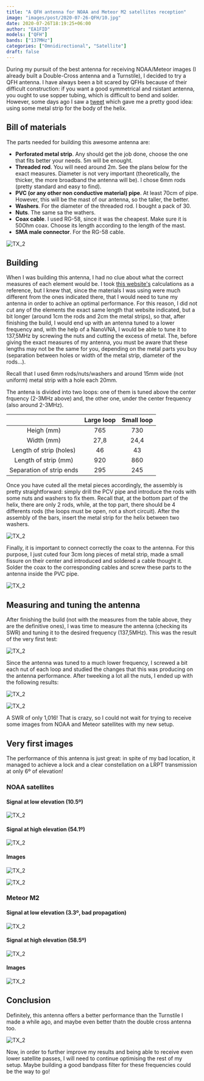 ```yaml
---
title: "A QFH antenna for NOAA and Meteor M2 satellites reception"
image: "images/post/2020-07-26-QFH/10.jpg"
date: 2020-07-26T18:19:25+06:00
author: "EA1FID"
models: ["QFH"]
bands: ["137MHz"]
categories: ["Omnidirectional", "Satellite"]
draft: false
---
```



During my pursuit of the best antenna for receiving NOAA/Meteor images (I already built a Double-Cross antenna and a Turnstile), I decided to try a QFH antenna. I have always been a bit scared by QFHs because of their difficult construction: if you want a good symmetrical and rsistant antenna, you ought to use sopper tubing, which is difficult to bend and solder. However, some days ago I saw a [tweet](https://twitter.com/EA3AGBJavier/status/1282431932937248769) which gave me a pretty good idea: using some metal strip for the body of the helix.


## Bill of materials

The parts needed for building this awesome antenna are:

  - **Perforated metal strip**. Any should get the job done, choose the one that fits better your needs. 5m will be enought.
  - **Threaded rod**. You will need around 2m. See the plans below for the exact measures. Diameter is not very important (theoretically, the thicker, the more broadband the antenna will be). I chose 6mm rods (pretty standard and easy to find).
  - **PVC (or any other non conductive material) pipe**. At least 70cm of pipe. However, this will be the mast of our antenna, so the taller, the better.
  - **Washers**. For the diameter of the threaded rod. I bought a pack of 30.
  - **Nuts**. The same sa the wathers.
  - **Coax cable**. I used RG-58, since it was the cheapest. Make sure it is 50Ohm coax. Choose its length according to the length of the mast.
  - **SMA male connector**. For the RG-58 cable.
  
![TX_2](../../images/post/2020-07-26-QFH/14.jpg)
  
## Building

When I was building this antenna, I had no clue about what the correct measures of each element would be. I took [this website's](http://jcoppens.com/ant/qfh/calc.en.php) calculations as a reference, but I knew that, since the materials I was using were much different from the ones indicated there, that I would need to tune my antenna in order to achive an optimal performance. For this reason, I did not cut any of the elements the exact same length that website indicated, but a bit longer (around 1cm the rods and 2cm the metal strips), so that, after finishing the build, I would end up with an antenna tuned to a lower frequency and, with the help of a NanoVNA, I would be able to tune it to 137,5MHz by screwing the nuts and cutting the excess of metal. The, before giving the exact measures of my antenna, you must be aware that these lengths may not be the same for you, depending on the metal parts you buy (separation between holes or width of the metal strip, diameter of the rods...). 

Recall that I used 6mm rods/nuts/washers and around 15mm wide (not uniform) metal strip with a hole each 20mm.

The antena is divided into two loops: one of them is tuned above the center frquency (2-3MHz above) and, the other one, under the center frequency (also around 2-3MHz).

|                         | Large loop | Small loop |
|:-----------------------:|:--------:|:----------:|
|        Heigh (mm)       |    765   |     730    |
|        Width (mm)       |   27,8   |    24,4    |
| Length of strip (holes) |    46    |     43     |
|   Length of strip (mm)  |    920   |     860    |
| Separation of strip ends|    295   |     245    |

Once you have cuted all the metal pieces accordingly, the assembly is pretty straightforward: simply drill the PCV pipe and introduce the rods with some nuts and washers to fix them. Recall that, at the bottom part of the helix, there are only 2 rods, while, at the top part, there should be 4 differents rods (the loops must be open, not a short circuit). After the assembly of the bars, insert the metal strip for the helix between two washers.

![TX_2](../../images/post/2020-07-26-QFH/12.jpg)

Finally, it is important to connect correctly the coax to the antenna. For this purpose, I just cuted four 3cm long pieces of metal strip, made a small fissure on their center and introduced and soldered a cable thought it. Solder the coax to the corresponding cables and screw these parts to the antenna inside the PVC pipe.

![TX_2](../../images/post/2020-07-26-QFH/13.jpg)

## Measuring and tuning the antenna

After finishing the build (not with the measures from the table above, they are the definitive ones), I was time to measure the antenna (checking its SWR) and tuning it to the desired frequency (137,5MHz). This was the result of the very first test:

![TX_2](../../images/post/2020-07-26-QFH/1.jpg)

Since the antenna was tuned to a much lower frequency, I screwed a bit each nut of each loop and studied the changes that this was producing on the antenna performance. After tweeking a lot all the nuts, I ended up with the following results:

![TX_2](../../images/post/2020-07-26-QFH/2.jpg)

![TX_2](../../images/post/2020-07-26-QFH/3.jpg)

A SWR of only 1,016! That is crazy, so I could not wait for trying to receive some images from NOAA and Meteor satellites with my new setup.

## Very first images

The performance of this antenna is just great: in spite of my bad location, it managed to achieve a lock and a clear constellation on a LRPT transmission at only 6º of elevation!

### NOAA satellites

#### Signal at low elevation (10.5º)

![TX_2](../../images/post/2020-07-26-QFH/7.jpg)

#### Signal at high elevation (54.1º)

![TX_2](../../images/post/2020-07-26-QFH/6.jpg)

#### Images

![TX_2](../../images/post/2020-07-26-QFH/8.jpg)

![TX_2](../../images/post/2020-07-26-QFH/9.jpg)

### Meteor M2

#### Signal at low elevation (3.3º, bad propagation)

![TX_2](../../images/post/2020-07-26-QFH/4.jpg)

#### Signal at high elevation (58.5º)

![TX_2](../../images/post/2020-07-26-QFH/5.jpg)

#### Images

![TX_2](../../images/post/2020-07-26-QFH/15.jpg)

## Conclusion

Definitely, this antenna offers a better performance than the Turnstile I made a while ago, and maybe even better thatn the double cross antenna too.

![TX_2](../../images/post/2020-07-26-QFH/10.jpg)

Now, in order to further improve my results and being able to receive even lower satellite passes, I will need to continue optimising the rest of my setup. Maybe building a good bandpass filter for these frequencies could be the way to go!


